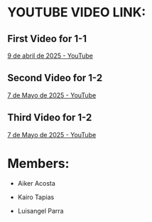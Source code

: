 # YOUTUBE VIDEO LINK:

## First Video for 1-1

[9 de abril de 2025 - YouTube](https://youtu.be/HzqbQAu1wz8?si=bSwa9rPBJBFeE6BB)

## Second Video for 1-2

[7 de Mayo de 2025 - YouTube](https://youtu.be/jFV8gXfK2RI?si=cUuXF4qjHudc6xY3)

## Third Video for 1-2

[7 de Mayo de 2025 - YouTube](https://youtu.be/AuPW7zw4u2M?si=x-jh-5Jaq2haz2SL)

# Members:

- Aiker Acosta

- Kairo Tapias

- Luisangel Parra
